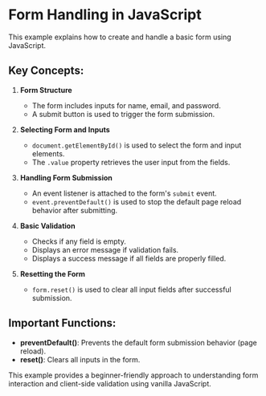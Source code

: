 # Form Handling in JavaScript

This example explains how to create and handle a basic form using JavaScript.

## Key Concepts:

1. **Form Structure**
   - The form includes inputs for name, email, and password.
   - A submit button is used to trigger the form submission.

2. **Selecting Form and Inputs**
   - `document.getElementById()` is used to select the form and input elements.
   - The `.value` property retrieves the user input from the fields.

3. **Handling Form Submission**
   - An event listener is attached to the form's `submit` event.
   - `event.preventDefault()` is used to stop the default page reload behavior after submitting.

4. **Basic Validation**
   - Checks if any field is empty.
   - Displays an error message if validation fails.
   - Displays a success message if all fields are properly filled.

5. **Resetting the Form**
   - `form.reset()` is used to clear all input fields after successful submission.

## Important Functions:

- **preventDefault()**: Prevents the default form submission behavior (page reload).
- **reset()**: Clears all inputs in the form.

This example provides a beginner-friendly approach to understanding form interaction and client-side validation using vanilla JavaScript.
